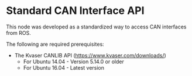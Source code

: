 # Standard CAN Interface API

This node was developed as a standardized way to access CAN interfaces from ROS.

The following are required prerequisites:

* The Kvaser CANLIB API (https://www.kvaser.com/downloads/)
    * For Ubuntu 14.04 - Version 5.14.0 or older
    * For Ubuntu 16.04 - Latest version
